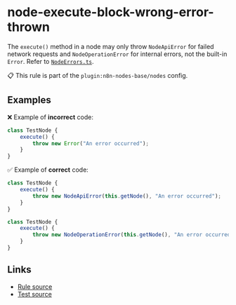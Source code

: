 [//]: # "File generated from a template. Do not edit this file directly."

# node-execute-block-wrong-error-thrown

The `execute()` method in a node may only throw `NodeApiError` for failed network requests and `NodeOperationError` for internal errors, not the built-in `Error`. Refer to [`NodeErrors.ts`](https://github.com/n8n-io/n8n/blob/master/packages/workflow/src/NodeErrors.ts).

📋 This rule is part of the `plugin:n8n-nodes-base/nodes` config.

## Examples

❌ Example of **incorrect** code:

```js
class TestNode {
	execute() {
		throw new Error("An error occurred");
	}
}
```

✅ Example of **correct** code:

```js
class TestNode {
	execute() {
		throw new NodeApiError(this.getNode(), "An error occurred");
	}
}

class TestNode {
	execute() {
		throw new NodeOperationError(this.getNode(), "An error occurred");
	}
}
```

## Links

- [Rule source](../../lib/rules/node-execute-block-wrong-error-thrown.ts)
- [Test source](../../tests/node-execute-block-wrong-error-thrown.test.ts)
